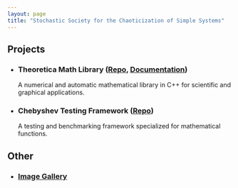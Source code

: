 ```yaml
---
layout: page
title: "Stochastic Society for the Chaoticization of Simple Systems"
---
```


## Projects
- ### Theoretica Math Library ([Repo](https://github.com/chaotic-society/theoretica), [Documentation](https://chaotic-society.github.io/theoretica/))
   A numerical and automatic mathematical library in C++ for scientific and graphical applications.
- ### Chebyshev Testing Framework ([Repo](https://github.com/chaotic-society/chebyshev))
   A testing and benchmarking framework specialized for mathematical functions.

## Other
- ### [Image Gallery](https://chaotic-society.github.io/gallery)
